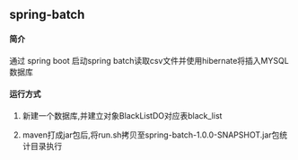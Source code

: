 ## spring-batch

#### 简介

  通过 spring boot 启动spring batch读取csv文件并使用hibernate将插入MYSQL数据库

#### 运行方式

  1. 新建一个数据库,并建立对象BlackListDO对应表black_list

  2. maven打成jar包后,将run.sh拷贝至spring-batch-1.0.0-SNAPSHOT.jar包统计目录执行
